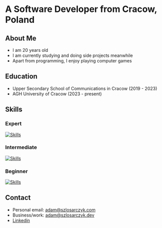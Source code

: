 # A Software Developer from Cracow, Poland

## About Me
- I am 20 years old
- I am currently studying and doing side projects meanwhile
- Apart from programming, I enjoy playing computer games

## Education
- Upper Secondary School of Communications in Cracow (2019 - 2023)
- AGH University of Cracow (2023 - present)

## Skills
### Expert
[![Skills](https://skillicons.dev/icons?i=git,github,androidstudio,java,kotlin&perline=5)](https://skillicons.dev)
### Intermediate
[![Skills](https://skillicons.dev/icons?i=html,css,tailwindcss,python,nodejs,javascript,typescript,svelte,vue,react&perline=5)](https://skillicons.dev)
### Beginner
[![Skills](https://skillicons.dev/icons?i=docker,django,flask,dart,flutter&perline=5)](https://skillicons.dev)

## Contact
- Personal email: adam@szlosarczyk.com
- Business/work: adam@szlosarczyk.dev
- [Linkedin](https://www.linkedin.com/in/adam-szl%C3%B3sarczyk-34891025b/)
